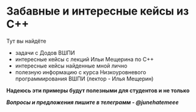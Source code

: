 # Забавные и интересные кейсы из C++
Тут вы найдёте
  - задачи с Додов ВШПИ
  - интересные кейсы с лекций Ильи Мещерина по C++
  - интересные кейсы найденные мной лично
  - полезную информацию с курса Низкоуровневого программирования ВШПИ (лектор - Илья Мещерин)
    
**Надеюсь эти примеры будут полезными для студентов и не только**

***Вопросы и предложения пишите в телеграмм - @junehatemeee***
